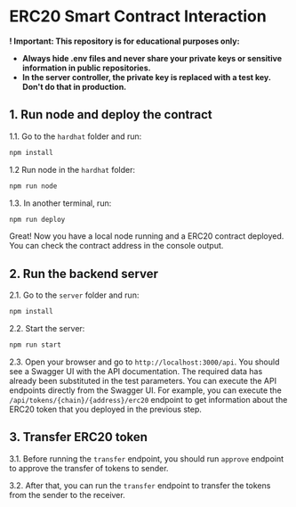 # ERC20 Smart Contract Interaction

<strong>! Important: This repository is for educational purposes only:

- Always hide .env files and never share your private keys or sensitive information in public repositories.
- In the server controller, the private key is replaced with a test key. Don't do that in production.
  </strong>

## 1. Run node and deploy the contract

1.1. Go to the `hardhat` folder and run:

```bash
npm install
```

1.2 Run node in the `hardhat` folder:

```bash
npm run node
```

1.3. In another terminal, run:

```bash
npm run deploy
```

Great! Now you have a local node running and a ERC20 contract deployed. You can check the contract address in the console output.

## 2. Run the backend server

2.1. Go to the `server` folder and run:

```bash
npm install
```

2.2. Start the server:

```bash
npm run start
```

2.3. Open your browser and go to `http://localhost:3000/api`. You should see a Swagger UI with the API documentation.
The required data has already been substituted in the test parameters.
You can execute the API endpoints directly from the Swagger UI.
For example, you can execute the `/api/tokens/{chain}/{address}/erc20` endpoint to get information about the ERC20 token that you deployed in the previous step.

## 3. Transfer ERC20 token

3.1. Before running the `transfer` endpoint, you should run `approve` endpoint to approve the transfer of tokens to sender.

3.2. After that, you can run the `transfer` endpoint to transfer the tokens from the sender to the receiver.
